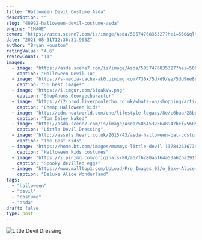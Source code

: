 ```yaml
---
title: "Halloween Devil Costume Asda"
description: ""
slug: "40992-halloween-devil-costume-asda"
engine: "IMAGE"
cover: "https://asda.scene7.com/is/image/Asda/5057476835327?hei=560&qlt=85&fmt=pjpg&resmode=sharp&op_usm=1.1,0.5,0,0&defaultimage=default_details_George_rd"
date: "2021-08-31T12:36:31.903Z"
author: "Bryan Houston"
ratingValue: "4.6"
reviewCount: "11"
images:
  - image: "https://asda.scene7.com/is/image/Asda/5057476835327?hei=560&qlt=85&fmt=pjpg&resmode=sharp&op_usm=1.1,0.5,0,0&defaultimage=default_details_George_rd"
    caption: "Halloween Devil Tu"
  - image: "https://s-media-cache-ak0.pinimg.com/736x/5d/d9/ee/5dd9ee8ee9943331088e6d78baa0a29d--girls-fancy-dresses-cute-pumpkin.jpg"
    caption: "56 best images"
  - image: "https://i.imgur.com/6iqakVw.png"
    caption: "ShopAnons Georgecharacter"
  - image: "https://i2-prod.liverpoolecho.co.uk/whats-on/shopping/article10310096.ece/ALTERNATES/s615b/ar521040ls.jpg"
    caption: "Cheap Halloween kids"
  - image: "http://cdn.heatworld.com/one/lifestyle-legacy/8e/c6baa/28bd4/0aded/d8ef2/3b442/516ea/tom-daley-diver-gold-medal_620x713.jpg?quality=50&width=900&ratio=1-1&resizeStyle=aspectfit&format=jpg"
    caption: "Tom Daley Naked"
  - image: "http://asda.scene7.com/is/image/Asda/5054532564894?hei=560&qlt=85&fmt=pjpg&resmode=sharp&op_usm=1.1,0.5,0,0&defaultimage=default_details_George_rd"
    caption: "Little Devil Dressing"
  - image: "http://assets.heart.co.uk/2015/43/asda-halloween-bat-costume-pr-shot-1446215167.png"
    caption: "The Best Kids"
  - image: "https://home.bt.com/images/mummys-little-devil-137842636734702601-131002160250.jpg"
    caption: "Halloween kids costumes"
  - image: "https://i.pinimg.com/originals/80/a5/f6/80a5f64a53a62ba2910260eaa97e3e4b.jpg"
    caption: "Spooky devilled eggs"
  - image: "https://www.malltop1.com/UpLoad/Pro_Images_02/o_Sexy-Alice-Wonderland-Costume-N11675_9_43.jpg"
    caption: "Deluxe Alice Wonderland"
tags:
  - "halloween"
  - "devil"
  - "costume"
  - "asda"
draft: false
type: post
---
```



![Little Devil Dressing](http://asda.scene7.com/is/image/Asda/5054532564894?hei=560&qlt=85&fmt=pjpg&resmode=sharp&op_usm=1.1,0.5,0,0&defaultimage=default_details_George_rd "Little Devil Dressing")


<!--inArticleAds-->

<!--galleryOne-->


<!--inArticleAds-->

<!--galleryTwo-->


<!--galleryThree-->

